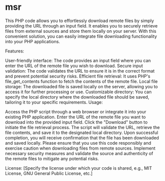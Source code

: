 # msr
This PHP code allows you to effortlessly download remote files by simply providing the URL through an input field. It enables you to securely retrieve files from external sources and store them locally on your server. With this convenient solution, you can easily integrate file downloading functionality into your PHP applications.

Features:

User-friendly interface: The code provides an input field where you can enter the URL of the remote file you wish to download.
Secure input validation: The code validates the URL to ensure it is in the correct format and prevent potential security risks.
Efficient file retrieval: It uses PHP's file_get_contents function to fetch the contents of the remote file.
Local file storage: The downloaded file is saved locally on the server, allowing you to access it for further processing or use.
Customizable directory: You can specify the local directory where the downloaded file should be saved, tailoring it to your specific requirements.
Usage:

Access the PHP script through a web browser or integrate it into your existing PHP application.
Enter the URL of the remote file you want to download into the provided input field.
Click the "Download" button to initiate the file retrieval process.
The script will validate the URL, retrieve the file contents, and save it to the designated local directory.
Upon successful completion, you will receive confirmation that the file has been downloaded and saved locally.
Please ensure that you use this code responsibly and exercise caution when downloading files from remote sources. Implement necessary security measures and validate the source and authenticity of the remote files to mitigate any potential risks.

License: [Specify the license under which your code is shared, e.g., MIT License, GNU General Public License, etc.]






